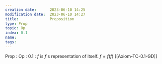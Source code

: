 ```yaml
---
creation date:		2023-06-10 14:25
modification date:	2023-06-10 14:27
title: 				Proposition
type: Prop
topic: Op
index: 0.1
name: 
tags: 
---
```

Prop : Op : 0.1 : $f$ is $f$'s representation of itself. $f = f(f)$ [[Axiom-TC-0.1-GD]]